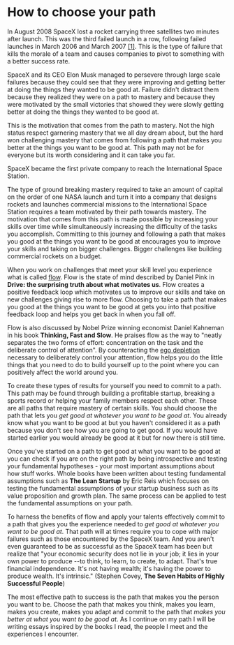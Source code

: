 # How to choose your path

In August 2008 SpaceX lost a rocket carrying three satellites two minutes after launch. This was the third failed launch in a row, following failed launches in March 2006 and March 2007 [[1]](http://www.nytimes.com/2008/08/03/science/space/03launchweb.html). This is the type of failure that kills the morale of a team and causes companies to pivot to something with a better success rate. 

SpaceX and its CEO Elon Musk managed to persevere through large scale failures because they could see that they were improving and getting better at doing the things they wanted to be good at. Failure didn't distract them because they realized they were on a path to mastery and because they were motivated by the small victories that showed they were slowly getting better at doing the things they wanted to be good at.

This is the motivation that comes from the path to mastery. Not the high status respect garnering mastery that we all day dream about, but the hard won challenging mastery that comes from following a path that makes you better at the things you want to be good at. This path may not be for everyone but its worth considering and it can take you far.

SpaceX became the first private company to reach the International Space Station. 

The type of ground breaking mastery required to take an amount of capital on the order of one NASA launch and turn it into a company that designs rockets and launches commercial missions to the International Space Station requires a team motivated by their path towards mastery. The motivation that comes from this path is made possible by increasing your skills over time while simultaneously increasing the difficulty of the tasks you accomplish. Committing to this journey and following a path that makes you good at the things you want to be good at encourages you to improve your skills and taking on bigger challenges. Bigger challenges like building commercial rockets on a budget. 

When you work on challenges that meet your skill level you experience what is called [flow](http://tinyurl.com/n9tfe). Flow is the state of mind described by Daniel Pink in **Drive: the surprising truth about what motivates us**. Flow creates a positive feedback loop which motivates us to improve our skills and take on new challenges giving rise to more flow. Choosing to take a path that makes you good at the things you want to be good at gets you into that positive feedback loop and helps you get back in when you fall off.

Flow is also discussed by Nobel Prize winning economist Daniel Kahneman in his book **Thinking, Fast and Slow**. He praises flow as the way to "neatly separates the two forms of effort: concentration on the task and the deliberate control of attention". By counteracting the [ego depletion](http://danariely.com/2012/08/15/understanding-ego-depletion/) necessary to deliberately control your attention, flow helps you do the little things that you need to do to build yourself up to the point where you can positively affect the world around you.  

To create these types of results for yourself you need to commit to a path. This path may be found through building a profitable startup, breaking a sports record or helping your family members respect each other. These are all paths that require mastery of certain skills. You should choose the path that lets you *get good at whatever you want to be good at*. You already know what you want to be good at but you haven't considered it as a path because you don't see how you are going to get good. If you would have started earlier you would already be good at it but for now there is still time. 

Once you've started on a path to get good at what you want to be good at you can check if you are on the right path by being introspective and testing your fundamental hypotheses - your most important assumptions about how stuff works. Whole books have been written about testing fundamental assumptions such as **The Lean Startup** by Eric Reis which focuses on testing the fundamental assumptions of your startup business such as its value proposition and growth plan.  The same process can be applied to test the fundamental assumptions on your path.

To harness the benefits of flow and apply your talents effectively commit to a path that gives you the experience needed to *get good at whatever you want to be good at*. That path will at times require you to cope with major failures such as those encountered by the SpaceX team. And you aren't even guaranteed to be as successful as the SpaceX team has been but realize that "your economic security does not lie in your job; it lies in your own power to produce --to think, to learn, to create, to adapt. That's true financial independence. It's not having wealth; it's having the power to produce wealth. It's intrinsic." (Stephen Covey, **The Seven Habits of Highly Successful People**)

The most effective path to success is the path that makes you the person you want to be. Choose the path that makes you think, makes you learn, makes you create, makes you adapt and commit to the path that *makes you better at what you want to be good at*. As I continue on my path I will be writing essays inspired by the books I read, the people I meet and the experiences I encounter.

